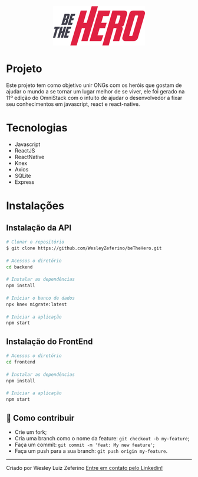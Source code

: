 <h1 align="center">
    <img alt="BeTheHero" title="#BeTheHero" src="./frontend/src/assets/logo.svg" width="250px" />
</h1>

# Projeto
Este projeto tem como objetivo unir ONGs com os heróis que gostam de ajudar o mundo a se tornar um lugar melhor de se viver, ele foi gerado na 11º edição do OmniStack com o intuito de ajudar o desenvolvedor a fixar seu conhecimentos em javascript, react e react-native.

# Tecnologias
* Javascript
* ReactJS
* ReactNative
* Knex
* Axios
* SQLite
* Express

# Instalações

## Instalação da API
```bash
# Clonar o repositório
$ git clone https://github.com/WesleyZeferino/beTheHero.git

# Acessos o diretório
cd backend

# Instalar as dependências
npm install

# Iniciar o banco de dados
npx knex migrate:latest

# Iniciar a aplicação
npm start
```

## Instalação do FrontEnd
```bash
# Acessos o diretório
cd frontend

# Instalar as dependências
npm install

# Iniciar a aplicação
npm start
```

## 🤔 Como contribuir

- Crie um fork;
- Cria uma branch como o nome da feature: `git checkout -b my-feature`;
- Faça um commit: `git commit -m 'feat: My new feature'`;
- Faça um push para a sua branch: `git push origin my-feature`.

---
Criado por Wesley Luiz Zeferino [Entre em contato pelo Linkedin!](https://www.linkedin.com/in/wesleyluiz)
